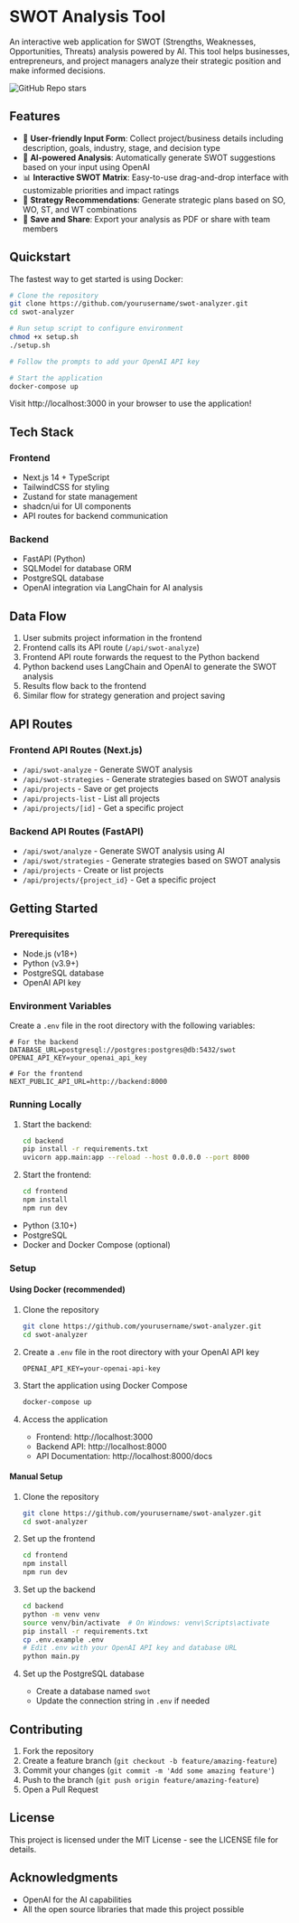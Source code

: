 # SWOT Analysis Tool

An interactive web application for SWOT (Strengths, Weaknesses, Opportunities, Threats) analysis powered by AI. This tool helps businesses, entrepreneurs, and project managers analyze their strategic position and make informed decisions.

![GitHub Repo stars](./screenshot.png)

## Features

- 📝 **User-friendly Input Form**: Collect project/business details including description, goals, industry, stage, and decision type
- 🤖 **AI-powered Analysis**: Automatically generate SWOT suggestions based on your input using OpenAI
- 📊 **Interactive SWOT Matrix**: Easy-to-use drag-and-drop interface with customizable priorities and impact ratings
- 🔄 **Strategy Recommendations**: Generate strategic plans based on SO, WO, ST, and WT combinations
- 💾 **Save and Share**: Export your analysis as PDF or share with team members

## Quickstart

The fastest way to get started is using Docker:

```bash
# Clone the repository
git clone https://github.com/yourusername/swot-analyzer.git
cd swot-analyzer

# Run setup script to configure environment
chmod +x setup.sh
./setup.sh

# Follow the prompts to add your OpenAI API key

# Start the application
docker-compose up
```

Visit http://localhost:3000 in your browser to use the application!

## Tech Stack

### Frontend
- Next.js 14 + TypeScript
- TailwindCSS for styling
- Zustand for state management
- shadcn/ui for UI components
- API routes for backend communication

### Backend
- FastAPI (Python)
- SQLModel for database ORM
- PostgreSQL database
- OpenAI integration via LangChain for AI analysis

## Data Flow

1. User submits project information in the frontend
2. Frontend calls its API route (`/api/swot-analyze`)
3. Frontend API route forwards the request to the Python backend
4. Python backend uses LangChain and OpenAI to generate the SWOT analysis
5. Results flow back to the frontend
6. Similar flow for strategy generation and project saving

## API Routes

### Frontend API Routes (Next.js)
- `/api/swot-analyze` - Generate SWOT analysis
- `/api/swot-strategies` - Generate strategies based on SWOT analysis
- `/api/projects` - Save or get projects
- `/api/projects-list` - List all projects
- `/api/projects/[id]` - Get a specific project

### Backend API Routes (FastAPI)
- `/api/swot/analyze` - Generate SWOT analysis using AI
- `/api/swot/strategies` - Generate strategies based on SWOT analysis
- `/api/projects` - Create or list projects
- `/api/projects/{project_id}` - Get a specific project

## Getting Started

### Prerequisites
- Node.js (v18+)
- Python (v3.9+)
- PostgreSQL database
- OpenAI API key

### Environment Variables

Create a `.env` file in the root directory with the following variables:

```
# For the backend
DATABASE_URL=postgresql://postgres:postgres@db:5432/swot
OPENAI_API_KEY=your_openai_api_key

# For the frontend
NEXT_PUBLIC_API_URL=http://backend:8000
```

### Running Locally

1. Start the backend:
   ```bash
   cd backend
   pip install -r requirements.txt
   uvicorn app.main:app --reload --host 0.0.0.0 --port 8000
   ```

2. Start the frontend:
   ```bash
   cd frontend
   npm install
   npm run dev
   ```
- Python (3.10+)
- PostgreSQL
- Docker and Docker Compose (optional)

### Setup

#### Using Docker (recommended)

1. Clone the repository
   ```bash
   git clone https://github.com/yourusername/swot-analyzer.git
   cd swot-analyzer
   ```

2. Create a `.env` file in the root directory with your OpenAI API key
   ```
   OPENAI_API_KEY=your-openai-api-key
   ```

3. Start the application using Docker Compose
   ```bash
   docker-compose up
   ```

4. Access the application
   - Frontend: http://localhost:3000
   - Backend API: http://localhost:8000
   - API Documentation: http://localhost:8000/docs

#### Manual Setup

1. Clone the repository
   ```bash
   git clone https://github.com/yourusername/swot-analyzer.git
   cd swot-analyzer
   ```

2. Set up the frontend
   ```bash
   cd frontend
   npm install
   npm run dev
   ```

3. Set up the backend
   ```bash
   cd backend
   python -m venv venv
   source venv/bin/activate  # On Windows: venv\Scripts\activate
   pip install -r requirements.txt
   cp .env.example .env
   # Edit .env with your OpenAI API key and database URL
   python main.py
   ```

4. Set up the PostgreSQL database
   - Create a database named `swot`
   - Update the connection string in `.env` if needed

## Contributing

1. Fork the repository
2. Create a feature branch (`git checkout -b feature/amazing-feature`)
3. Commit your changes (`git commit -m 'Add some amazing feature'`)
4. Push to the branch (`git push origin feature/amazing-feature`)
5. Open a Pull Request

## License

This project is licensed under the MIT License - see the LICENSE file for details.

## Acknowledgments

- OpenAI for the AI capabilities
- All the open source libraries that made this project possible
